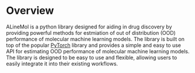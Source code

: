 # Overview

ALineMol is a python library designed for aiding in drug discovery by providing powerful methods for estmiation of out of distribution (OOD) performance of molecular machine learning models. The library is built on top of the popular [PyTorch](https://pytorch.org/) library and provides a simple and easy to use API for estimating OOD performance of molecular machine learning models. The library is designed to be easy to use and flexible, allowing users to easily integrate it into their existing workflows.

